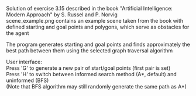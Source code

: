 Solution of exercise 3.15 described in the book "Artificial Intelligence: Modern Approach" by S. Russel and P. Norvig  
scene_example.png contains an example scene taken from the book with defined starting and goal points and polygons, which serve as obstacles for the agent

The program generates starting and goal points and finds approximately the best path between them using the selected graph traversal algorithm

User interface:  
Press 'G' to generate a new pair of start/goal points (first pair is set)  
Press 'H' to switch between informed search method (A*, default) and uninformed (BFS)  
(Note that BFS algorithm may still randomly generate the same path as A*)
